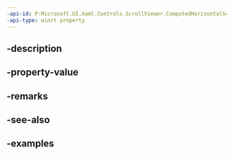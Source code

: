 ```yaml
---
-api-id: P:Microsoft.UI.Xaml.Controls.ScrollViewer.ComputedHorizontalScrollModeProperty
-api-type: winrt property
---
```


## -description

## -property-value

## -remarks

## -see-also

## -examples

